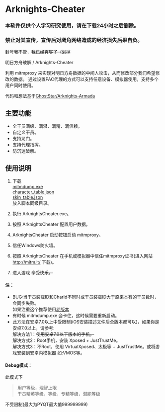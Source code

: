 # Arknights-Cheater 
### 本软件仅供个人学习研究使用，请在下载24小时之后删除。
### 禁止对其宣传，宣传后对鹰角网络造成的经济损失后果自负。
封号我不管，~~我已经爽够了（划掉~~

明日方舟破解 / Arknights-Cheater 

利用 mitmproxy 来实现对明日方舟数据的中间人攻击，从而修改部分我们希望修改的数据。
通过设置PAC代理的方式可以支持任意设备、模拟器使用，支持多个用户同时使用。

代码和想法基于[GhostStar/Arknights-Armada](https://github.com/GhostStar/Arknights-Armada "GhostStar/Arknights-Armada")

## 主要功能

- 全干员满级、满潜、满精、满信赖。
- 自定义干员。
- 支持龙门。
- 支持代理指挥。
- 防沉迷破解。

## 使用说明

1. 下载<br/>[mitmdump.exe](https://mitmproxy.org/downloads/)<br/>[character_table.json](https://github.com/Kengxxiao/ArknightsGameData/blob/master/zh_CN/gamedata/excel/character_table.json)<br/>[skin_table.json](https://github.com/Kengxxiao/ArknightsGameData/blob/master/zh_CN/gamedata/excel/skin_table.json)<br/>放入脚本同级目录。

2. 执行 ArknightsCheater.exe。

3. 按照 ArknightsCheater 配置用户数据。

4.  ArknightsCheater 启动按钮启动 mitmproxy。

5. 信任Windows防火墙。

6. 按照 ArknightsCheater 在手机或模拟器中信任mitmproxy证书(进入网站 http://mitm.it/ 下载)。

7. 进入游戏 ~~享受快乐。~~

#### 注：
- BUG:当干员装载ID和CharId不同时或干员装载ID大于原来本有的干员数时，会同步失败。<br/>如果注重这个推荐使用[老版本](https://github.com/Tao0Lu/Arknights-Cheater-Bat "老版本")
- 有时候 mitmdump.exe 会卡住，这时候需要重新启动。
- 此方法在安卓7.0以上中受限制(iOS安装描述文件后全版本都可以)，如果你是安卓7.0以上，请参考:<br/>解决方法1：~~使用安卓7.0以下版本的手机。~~<br/>解决方式2：Root手机，安装 Xposed + JustTrustMe。<br/>解决方式3：不Root，使用 VirtualXposed、太极等 + JustTrustMe。或将游戏安装到安卓内模拟器 如:VMOS等。

#### Debug模式：
此模式下

>用户等级，理智上限<br/>干员精英等级，等级，专精等级，潜能等级

不受限制(最大为PYQT最大值999999999)
